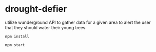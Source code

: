 # drought-defier
utilize wunderground API to gather data for a given area to alert the user that they should water their young trees

```npm install```

```npm start```
